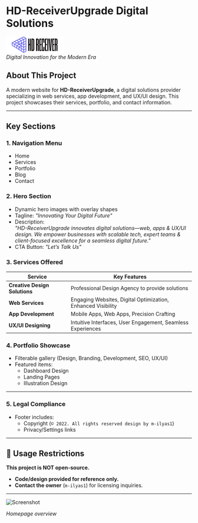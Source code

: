 # HD-ReceiverUpgrade Digital Solutions

![Site Logo](./assets/images/logo/logo-1.png)  
*Digital Innovation for the Modern Era*

## About This Project
A modern website for **HD-ReceiverUpgrade**, a digital solutions provider specializing in web services, app development, and UX/UI design. This project showcases their services, portfolio, and contact information.

---

## Key Sections
### 1. Navigation Menu
- Home
- Services
- Portfolio
- Blog
- Contact

### 2. Hero Section
- Dynamic hero images with overlay shapes
- Tagline: *"Innovating Your Digital Future"*
- Description:  
  *"HD-ReceiverUpgrade innovates digital solutions—web, apps & UX/UI design. We empower businesses with scalable tech, expert teams & client-focused excellence for a seamless digital future."*
- CTA Button: *"Let’s Talk Us"*

### 3. Services Offered
| Service | Key Features |
|---------|-------------|
| **Creative Design Solutions** | Professional Design Agency to provide solutions |
| **Web Services** | Engaging Websites, Digital Optimization, Enhanced Visibility |
| **App Development** | Mobile Apps, Web Apps, Precision Crafting |
| **UX/UI Designing** | Intuitive Interfaces, User Engagement, Seamless Experiences |

### 4. Portfolio Showcase
- Filterable gallery (Design, Branding, Development, SEO, UX/UI)
- Featured items:
  - Dashboard Design
  - Landing Pages
  - Illustration Design

---

### 5. Legal Compliance  
- Footer includes:  
  - Copyright (`© 2022. All rights reserved design by m-ilyas1`)  
  - Privacy/Settings links  

---

## 🚨 Usage Restrictions  
**This project is NOT open-source.**  
- **Code/design provided for reference only.**  
- **Contact the owner** (`m-ilyas1`) for licensing inquiries.  

---
  
![Screenshot](./assets/images/screenshot.png)  

*Homepage overview*